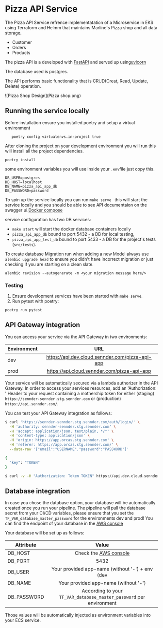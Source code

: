 # Pizza API Service
 The Pizza API Service  refrence implementatation of a Microservice in EKS using Terraform and Helmm that maintains Marline's Pizza shop and all data storage.

 - Customer
 - Orders
 - Products

 The pizza API is a developed with [FastAPI](https://fastapi.tiangolo.com/) and served up using[uvicorn](https://www.uvicorn.org/)

 The database used is postgres.

 The API performs basic functionality that is CRUD(Creat, Read, Update, Delete) operation.

![Pizza Shop Design](Pizza shop.png)

## Running the service locally
Before installation ensure you installed poetry and setup a virtual environment
 ```shell
    poetry config virtualenvs.in-project true
```

After cloning the project on your development environment you will run this will install all the project dependencies.
```shell
poetry install
```
some environment variables you will use inside your `.env`file just copy this.
```shell
DB_USER=postgres
DB_HOST=localhost
DB_NAME=pizza_api_app_db
DB_PASSWORD=password
```

To spin up the service locally you can run `make serve ` this will start the service locally and you should be able to see API documentaion on the swagger ui.[Docker compose](https://gitlab.com/sennder/carriers-drivers/driver-app/pizza-api-app/-/blob/main/docker-compose.yml)

service configuration has two DB services:
- `make start` will start the docker database containers locally
- `pizza_api_app_db` bound to port 5432 - a DB for local testing,
- `pizza_api_app_test_db` bound to port 5433 - a DB for the project's  tests (`src/tests`).

To  create database Migration run when adding a new Model always use `alembic upgrade head` to ensure you didn't have incorrect migration or just checking if you are starting on a clean slate.
```shell
alembic revision --autogenerate -m <your migration message here/>
```
### Testing

1. Ensure development services have been started with `make serve`.
2. Run pytest with poetry:
```shell
poetry run pytest
```

## API Gateway integration

You can access your service via the API Gateway in two environments:

| Environment   | URL                                          |
| --------------|:--------------------------------------------:|
| dev           | https://api.dev.cloud.sennder.com/pizza-api-app |
| prod          | https://api.cloud.sennder.com/pizza-api-app    |

Your service will be automatically secured via a lambda authorizer in the API Gateway. In order to access your services resources, add an 'Authorization: ' Header to your request containing a mothership token for either (staging) `https://sennder-sennder.stg.sennder.com` or (production) `https://api.sennder.com/`.

You can test your API Gateway integration as follows:

```sh
$ curl 'https://sennder-sennder.stg.sennder.com/auth/login/' \
  -H 'authority: sennder-sennder.stg.sennder.com' \
  -H 'accept: application/json, text/plain, */*' \
  -H 'content-type: application/json' \
  -H 'origin: https://app.orcas.stg.sennder.com' \
  -H 'referer: https://app.orcas.stg.sennder.com/' \
  --data-raw '{"email":"USERNAME","password":"PASSWORD"}'

{
  "key": "TOKEN"
}

$ curl -v -H "Authorization: Token TOKEN" https://api.dev.cloud.sennder.com/pizza-api-app/api/v1/health | jq
```

## Database integration
In case you chose the database option, your database will be automatically created once you run your pipeline.
The pipeline will pull the database secret from your CI/CD variables, please ensure that you set the `TF_VAR_database_master_password` for the environments dev and prod!
You can find the endpoint of your database in the [AWS console](https://eu-central-1.console.aws.amazon.com/rds/home?region=eu-central-1#databases:)

Your database will be set up as follows:

| Attribute     | Value                                                                                                        |
| --------------|:------------------------------------------------------------------------------------------------------------:|
| DB_HOST       | Check the [AWS console](https://eu-central-1.console.aws.amazon.com/rds/home?region=eu-central-1#databases:) |
| DB_PORT       | 5432                                                                                                         |
| DB_USER       | Your provided app-name (without '-') + env (dev|prod)                                                        |
| DB_NAME       | Your provided app-name (without '-')                                                                         |
| DB_PASSWORD   | According to your `TF_VAR_database_master_password` per environment                                          |

Those values will be automatically injected as environment variables into your ECS service.

